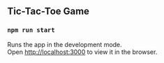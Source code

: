 ## Tic-Tac-Toe Game

### `npm run start`

Runs the app in the development mode.<br />
Open [http://localhost:3000](http://localhost:3000) to view it in the browser.
